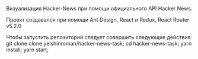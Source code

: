 Визуализация Hacker-News при помощи  официального API Hacker News.

Проект создавался при помощи Ant Design, React и Redux, React Router v5.2.0

Чтобы запустить репозиторий следует совершить следующие действия:
git clone clone yelshinroman/hacker-news-task;
cd hacker-news-task;
yarn install;
yarn start;